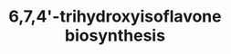 ---
authors:
- Anwesha
- Eweitz
- Finterly
description: Developed by Gramene.org  Source:[http://plantreactome.gramene.org/ Plant
  Reactome].
last-edited: 2021-05-31
organisms:
- Oryza sativa
redirect_from:
- /index.php/Pathway:WP3091
- /instance/WP3091
schema-jsonld:
- '@context': https://schema.org/
  '@id': https://wikipathways.github.io/pathways/WP3091.html
  '@type': Dataset
  creator:
    '@type': Organization
    name: WikiPathways
  description: Developed by Gramene.org  Source:[http://plantreactome.gramene.org/
    Plant Reactome].
  keywords:
  - ''
  - NADP+
  - H+
  - O2
  - fold
  - liquiritigenin
  - H2O
  - (LOC_OS07G34170.1)
  - 2,6,7,4'-tetrahydroxyisoflavanone
  - NADPH
  - alpha/beta hydrolase
  license: CC0
  name: 6,7,4'-trihydroxyisoflavone biosynthesis
seo: CreativeWork
title: 6,7,4'-trihydroxyisoflavone biosynthesis
wpid: WP3091
---
